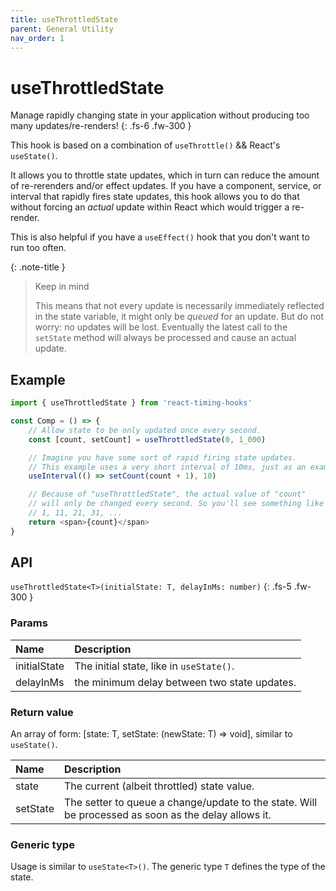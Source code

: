 ```yaml
---
title: useThrottledState
parent: General Utility
nav_order: 1
---
```


# useThrottledState

Manage rapidly changing state in your application without producing too many updates/re-renders!
{: .fs-6 .fw-300 }

This hook is based on a combination of `useThrottle()` && React's `useState()`.

It allows you to throttle state updates, which in turn can reduce the amount of re-rerenders and/or effect
updates. If you have a component, service, or interval that rapidly fires state updates, this hook allows
you to do that without forcing an _actual_ update within React which would trigger a re-render.

This is also helpful if you have a `useEffect()` hook that you don't want to run too often.

{: .note-title }
> Keep in mind
>
> This means that not every update is necessarily immediately reflected in the
> state variable, it might only be _queued_ for an update. But do not worry: no updates will be lost. 
> Eventually the latest call to the `setState` method will always be processed and cause an actual update.

## Example

```javascript
import { useThrottledState } from 'react-timing-hooks'

const Comp = () => {
    // Allow state to be only updated once every second.
    const [count, setCount] = useThrottledState(0, 1_000)

    // Imagine you have some sort of rapid firing state updates. 
    // This example uses a very short interval of 10ms, just as an example.
    useInterval(() => setCount(count + 1), 10)

    // Because of "useThrottledState", the actual value of "count"
    // will only be changed every second. So you'll see something like
    // 1, 11, 21, 31, ...
    return <span>{count}</span>
}
```

## API

`useThrottledState<T>(initialState: T, delayInMs: number)`
{: .fs-5 .fw-300 }

### Params

| Name             | Description                                                           |
|:-----------------|:----------------------------------------------------------------------|
| initialState     | The initial state, like in `useState()`.                              |
| delayInMs        | the minimum delay between two state updates.                          |

### Return value

An array of form: [state: T, setState: (newState: T) => void], similar to `useState()`.

| Name             | Description                                                                                         |
|:-----------------|:----------------------------------------------------------------------------------------------------|
| state            | The current (albeit throttled) state value.                                                         |
| setState         | The setter to queue a change/update to the state. Will be processed as soon as the delay allows it. |

### Generic type

Usage is similar to `useState<T>()`. The generic type `T` defines the type of the state.